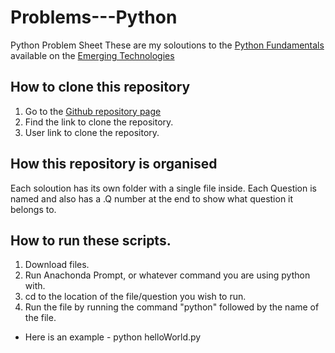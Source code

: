 # Problems---Python
Python Problem Sheet
These are my soloutions to the [Python Fundamentals](https://emerging-technologies.github.io/problems/python-fundamentals.html)
available on the [Emerging Technologies](https://emerging-technologies.github.io/)

## How to clone this repository
1. Go to the [Github repository page](https://github.com/DonalMcGahon/Problems---Python)
2. Find the link to clone the repository.
3. User link to clone the repository.

## How this repository is organised
Each soloution has its own folder with a single file inside.
Each Question is named and also has a .Q number at the end to show what question it belongs to.

## How to run these scripts.
1. Download files.
2. Run Anachonda Prompt, or whatever command you are using python with.
3. cd to the location of the file/question you wish to run.
4. Run the file by running the command "python" followed by the name of the file.
* Here is an example - python helloWorld.py